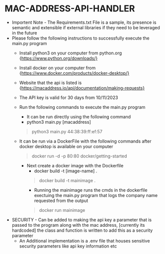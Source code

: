 # MAC-ADDRESS-API-HANDLER 
- Importent Note - The Requirements.txt File is a sample, its presence is semantic and extensible if external libraries if they need to be leveraged in the future
- Please follow the following instructions to successfully execute the main.py program
    - Install python3 on your computer from python.org {https://www.python.org/downloads/}
    - Install docker on your computer from {https://www.docker.com/products/docker-desktop/}
    - Website that the api is listed is {https://macaddress.io/api/documentation/making-requests}
    - The API key is valid for 30 days from 10/11/2023
    - Run the following commands to execute the main.py program
        - It can be run directly using the following command
        - python3 main.py [macaddress]
        > python3 main.py 44:38:39:ff:ef:57
        
    - It can be run via a DockerFile with the following commands after docker desktop is available on your computer 
        > docker run -d -p 80:80 docker/getting-started
        - Next create a docker image with the Dockerfile
            - docker build -t [image-name] .
            > docker build -t mainimage .
            - Running the mainimage runs the cmds in the dockerfile exectuing the main.py program that logs the company name requested from the output
            > docker run mainimage 
- SECURITY - Can be added to making the api key a parameter that is passed to the program along with the mac address, [currently its hardcoded] the class and function is written to add this as a security parameter
    - An Additional implementation is a .env file that houses sensitive security parameters like api key information etc